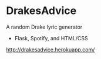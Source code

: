 DrakesAdvice
============

A random Drake lyric generator

- Flask, Spotify, and HTML/CSS

http://drakesadvice.herokuapp.com/
